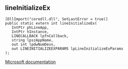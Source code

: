 ## lineInitializeEx

```
[DllImport("coredll.dll", SetLastError = true)]
public static extern int lineInitializeEx(
   IntPtr phLineApp,
   IntPtr hInstance,
   LINECALLBACK lpfnCallback,
   string lpszAppName,
   out int lpdwNumDevs,
   out LINEINITIALIZEEXPARAMS lpLineInitializeExParams
);
```

[Microsoft documentation](https://docs.microsoft.com/en-us/windows/win32/api/tapi/nf-tapi-lineinitializeexw)
